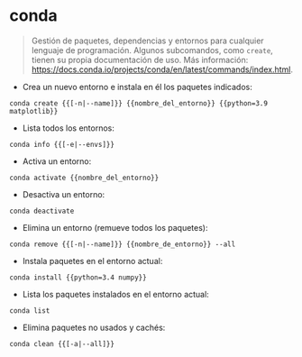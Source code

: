 # conda

> Gestión de paquetes, dependencias y entornos para cualquier lenguaje de programación.
> Algunos subcomandos, como `create`, tienen su propia documentación de uso.
> Más información: <https://docs.conda.io/projects/conda/en/latest/commands/index.html>.

- Crea un nuevo entorno e instala en él los paquetes indicados:

`conda create {{[-n|--name]}} {{nombre_del_entorno}} {{python=3.9 matplotlib}}`

- Lista todos los entornos:

`conda info {{[-e|--envs]}}`

- Activa un entorno:

`conda activate {{nombre_del_entorno}}`

- Desactiva un entorno:

`conda deactivate`

- Elimina un entorno (remueve todos los paquetes):

`conda remove {{[-n|--name]}} {{nombre_de_entorno}} --all`

- Instala paquetes en el entorno actual:

`conda install {{python=3.4 numpy}}`

- Lista los paquetes instalados en el entorno actual:

`conda list`

- Elimina paquetes no usados y cachés:

`conda clean {{[-a|--all]}}`